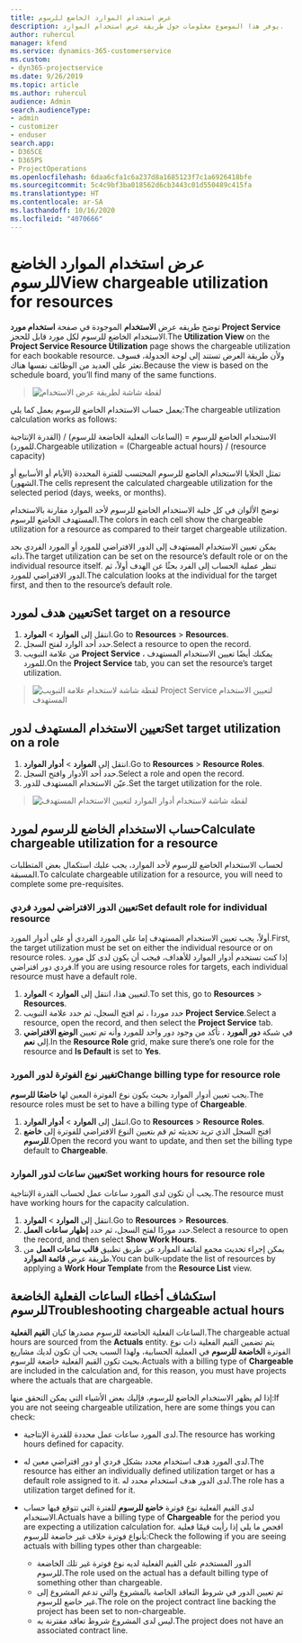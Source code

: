 ```yaml
---
title: عرض استخدام الموارد الخاضع للرسوم
description: يوفر هذا الموضوع معلومات حول طريقة عرض استخدام الموارد.
author: ruhercul
manager: kfend
ms.service: dynamics-365-customerservice
ms.custom:
- dyn365-projectservice
ms.date: 9/26/2019
ms.topic: article
ms.author: ruhercul
audience: Admin
search.audienceType:
- admin
- customizer
- enduser
search.app:
- D365CE
- D365PS
- ProjectOperations
ms.openlocfilehash: 6daa6cfa1c6a237d8a1685123f7c1a6926418bfe
ms.sourcegitcommit: 5c4c9bf3ba018562d6cb3443c01d550489c415fa
ms.translationtype: HT
ms.contentlocale: ar-SA
ms.lasthandoff: 10/16/2020
ms.locfileid: "4070666"
---
```

# <a name="view-chargeable-utilization-for-resources"></a><span data-ttu-id="18433-103">عرض استخدام الموارد الخاضع للرسوم</span><span class="sxs-lookup"><span data-stu-id="18433-103">View chargeable utilization for resources</span></span>
 
<span data-ttu-id="18433-104">توضح طريقه عرض **الاستخدام** الموجودة في صفحة **استخدام مورد Project Service** الاستخدام الخاضع للرسوم لكل مورد قابل للحجز.</span><span class="sxs-lookup"><span data-stu-id="18433-104">The **Utilization View** on the **Project Service Resource Utilization** page shows the chargeable utilization for each bookable resource.</span></span> <span data-ttu-id="18433-105">ولأن طريقة العرض تستند إلى لوحة الجدولة، فسوف تعثر على العديد من الوظائف نفسها هناك.</span><span class="sxs-lookup"><span data-stu-id="18433-105">Because the view is based on the schedule board, you’ll find many of the same functions.</span></span>

> ![لقطة شاشة لطريقة عرض الاستخدام](media/FAQ-utilization-1.png)
 

<span data-ttu-id="18433-107">يعمل حساب الاستخدام الخاضع للرسوم يعمل كما يلي:</span><span class="sxs-lookup"><span data-stu-id="18433-107">The chargeable utilization calculation works as follows:</span></span>

   <span data-ttu-id="18433-108">الاستخدام الخاضع للرسوم = (الساعات الفعلية الخاضعة للرسوم) / (القدرة الإنتاجية للمورد).</span><span class="sxs-lookup"><span data-stu-id="18433-108">Chargeable utilization = (Chargeable actual hours) / (resource capacity)</span></span>

<span data-ttu-id="18433-109">تمثل الخلايا الاستخدام الخاضع للرسوم المحتسب للفترة المحددة (الأيام أو الأسابيع أو الشهور).</span><span class="sxs-lookup"><span data-stu-id="18433-109">The cells represent the calculated chargeable utilization for the selected period (days, weeks, or months).</span></span>

<span data-ttu-id="18433-110">توضح الألوان في كل خلية الاستخدام الخاضع للرسوم لأحد الموارد مقارنة بالاستخدام المستهدف الخاضع للرسوم.</span><span class="sxs-lookup"><span data-stu-id="18433-110">The colors in each cell show the chargeable utilization for a resource as compared to their target chargeable utilization.</span></span> 

<span data-ttu-id="18433-111">يمكن تعيين الاستخدام المستهدف إلى الدور الافتراضي للمورد أو المورد الفردي بحد ذاته.</span><span class="sxs-lookup"><span data-stu-id="18433-111">The target utilization can be set on the resource’s default role or on the individual resource itself.</span></span> <span data-ttu-id="18433-112">تنظر عملية الحساب إلى الفرد بحثًا عن الهدف أولاً، ثم الدور الافتراضي للمورد.</span><span class="sxs-lookup"><span data-stu-id="18433-112">The calculation looks at the individual for the target first, and then to the resource’s default role.</span></span>

## <a name="set-target-on-a-resource"></a><span data-ttu-id="18433-113">تعيين هدف لمورد</span><span class="sxs-lookup"><span data-stu-id="18433-113">Set target on a resource</span></span>

1. <span data-ttu-id="18433-114">انتقل إلى **الموارد** \> **الموارد**.</span><span class="sxs-lookup"><span data-stu-id="18433-114">Go to **Resources** \> **Resources**.</span></span> 
2. <span data-ttu-id="18433-115">حدد أحد الوارد لفتح السجل.</span><span class="sxs-lookup"><span data-stu-id="18433-115">Select a resource to open the record.</span></span> 
3. <span data-ttu-id="18433-116">من علامة التبويب **Project Service** ، يمكنك أيضًا تعيين الاستخدام المستهدف للمورد.</span><span class="sxs-lookup"><span data-stu-id="18433-116">On the **Project Service** tab, you can set the resource’s target utilization.</span></span>

> ![لقطة شاشة لاستخدام علامة التبويب Project Service لتعيين الاستخدام المستهدف](media/FAQ-utilization-2.png)
 
## <a name="set-target-utilization-on-a-role"></a><span data-ttu-id="18433-118">تعيين الاستخدام المستهدف لدور</span><span class="sxs-lookup"><span data-stu-id="18433-118">Set target utilization on a role</span></span>

1. <span data-ttu-id="18433-119">انتقل إلى **الموارد** \> **أدوار الموارد**.</span><span class="sxs-lookup"><span data-stu-id="18433-119">Go to **Resources** \> **Resource Roles**.</span></span> 
2. <span data-ttu-id="18433-120">حدد أحد الأدوار وافتح السجل.</span><span class="sxs-lookup"><span data-stu-id="18433-120">Select a role and open the record.</span></span> 
3. <span data-ttu-id="18433-121">عيّن الاستخدام المستهدف للدور.</span><span class="sxs-lookup"><span data-stu-id="18433-121">Set the target utilization for the role.</span></span>

> ![لقطة شاشة لاستخدام أدوار الموارد لتعيين الاستخدام المستهدف](media/FAQ-utilization-3.png)
 
## <a name="calculate-chargeable-utilization-for-a-resource"></a><span data-ttu-id="18433-123">حساب الاستخدام الخاضع للرسوم لمورد</span><span class="sxs-lookup"><span data-stu-id="18433-123">Calculate chargeable utilization for a resource</span></span>

<span data-ttu-id="18433-124">لحساب الاستخدام الخاضع للرسوم لأحد الموارد، يجب عليك استكمال بعض المتطلبات المسبقة.</span><span class="sxs-lookup"><span data-stu-id="18433-124">To calculate chargeable utilization for a resource, you will need to complete some pre-requisites.</span></span> 

### <a name="set-default-role-for-individual-resource"></a><span data-ttu-id="18433-125">تعيين الدور الافتراضي لمورد فردي</span><span class="sxs-lookup"><span data-stu-id="18433-125">Set default role for individual resource</span></span>

<span data-ttu-id="18433-126">أولاً، يجب تعيين الاستخدام المستهدف إما على المورد الفردي أو على أدوار المورد.</span><span class="sxs-lookup"><span data-stu-id="18433-126">First, the target utilization must be set on either the individual resource or on resource roles.</span></span> <span data-ttu-id="18433-127">إذا كنت تستخدم أدوار الموارد للأهداف، فيجب أن يكون لدى كل مورد فردي دور افتراضي.</span><span class="sxs-lookup"><span data-stu-id="18433-127">If you are using resource roles for targets, each individual resource must have a default role.</span></span> 

1. <span data-ttu-id="18433-128">لتعيين هذا، انتقل إلى **الموارد** \> **الموارد**.</span><span class="sxs-lookup"><span data-stu-id="18433-128">To set this, go to **Resources** \> **Resources**.</span></span> 
2. <span data-ttu-id="18433-129">حدد موردا ، ثم افتح السجل، ثم حدد علامة التبويب **Project Service**.</span><span class="sxs-lookup"><span data-stu-id="18433-129">Select a resource, open the record, and then select the **Project Service** tab.</span></span> 
3. <span data-ttu-id="18433-130">في شبكة **دور المورد** ، تأكد من وجود دور واحد للمورد وأنه تم تعيين **الوضع الافتراضي** إلى **نعم**.</span><span class="sxs-lookup"><span data-stu-id="18433-130">In the **Resource Role** grid, make sure there’s one role for the resource and **Is Default** is set to **Yes**.</span></span>
 
### <a name="change-billing-type-for-resource-role"></a><span data-ttu-id="18433-131">تغيير نوع الفوترة لدور المورد</span><span class="sxs-lookup"><span data-stu-id="18433-131">Change billing type for resource role</span></span>

<span data-ttu-id="18433-132">يجب تعيين أدوار الموارد بحيث يكون نوع الفوترة المعين لها **خاضعًا للرسوم**.</span><span class="sxs-lookup"><span data-stu-id="18433-132">The resource roles must be set to have a billing type of **Chargeable**.</span></span> 

1. <span data-ttu-id="18433-133">انتقل إلى **الموارد** \> **أدوار الموارد**.</span><span class="sxs-lookup"><span data-stu-id="18433-133">Go to **Resources** \> **Resource Roles**.</span></span> 
2. <span data-ttu-id="18433-134">افتح السجل الذي تريد تحديثه ثم قم بتعيين النوع الافتراضي للفوترة إلى **خاضع للرسوم**.</span><span class="sxs-lookup"><span data-stu-id="18433-134">Open the record you want to update, and then set the billing type default to **Chargeable**.</span></span>

### <a name="set-working-hours-for-resource-role"></a><span data-ttu-id="18433-135">تعيين ساعات لدور الموارد</span><span class="sxs-lookup"><span data-stu-id="18433-135">Set working hours for resource role</span></span>
 
<span data-ttu-id="18433-136">يجب أن تكون لدى المورد ساعات عمل لحساب القدرة الإنتاجية.</span><span class="sxs-lookup"><span data-stu-id="18433-136">The resource must have working hours for the capacity calculation.</span></span> 

1. <span data-ttu-id="18433-137">انتقل إلى **الموارد** \> **الموارد**.</span><span class="sxs-lookup"><span data-stu-id="18433-137">Go to **Resources** \> **Resources**.</span></span> 
2. <span data-ttu-id="18433-138">حدد موردًا لفتح السجل، ثم حدد **إظهار ساعات العمل**.</span><span class="sxs-lookup"><span data-stu-id="18433-138">Select a resource to open the record, and then select **Show Work Hours**.</span></span> 
3. <span data-ttu-id="18433-139">يمكن إجراء تحديث مجمع لقائمة الموارد عن طريق تطبيق **قالب ساعات العمل** من طريقة عرض **قائمة الموارد**.</span><span class="sxs-lookup"><span data-stu-id="18433-139">You can bulk-update the list of resources by applying a **Work Hour Template** from the **Resource List** view.</span></span>

## <a name="troubleshooting-chargeable-actual-hours"></a><span data-ttu-id="18433-140">استكشاف أخطاء الساعات الفعلية الخاضعة للرسوم</span><span class="sxs-lookup"><span data-stu-id="18433-140">Troubleshooting chargeable actual hours</span></span>

<span data-ttu-id="18433-141">الساعات الفعلية الخاضعة للرسوم مصدرها كيان **القيم الفعلية**.</span><span class="sxs-lookup"><span data-stu-id="18433-141">The chargeable actual hours are sourced from the **Actuals** entity.</span></span> <span data-ttu-id="18433-142">يتم تضمين القيم الفعلية ذات نوع الفوترة **الخاضعة للرسوم** في العملية الحسابية، ولهذا السبب يجب أن تكون لديك مشاريع بحيث تكون القيم الفعلية خاضعة للرسوم.</span><span class="sxs-lookup"><span data-stu-id="18433-142">Actuals with a billing type of **Chargeable** are included in the calculation and, for this reason, you must have projects where the actuals that are chargeable.</span></span>

<span data-ttu-id="18433-143">إذا لم يظهر الاستخدام الخاضع للرسوم، فإليك بعض الأشياء التي يمكن التحقق منها:</span><span class="sxs-lookup"><span data-stu-id="18433-143">If you are not seeing chargeable utilization, here are some things you can check:</span></span>

- <span data-ttu-id="18433-144">لدى المورد ساعات عمل محددة للقدرة الإنتاجية.</span><span class="sxs-lookup"><span data-stu-id="18433-144">The resource has working hours defined for capacity.</span></span>
- <span data-ttu-id="18433-145">لدى المورد هدف استخدام محدد بشكل فردي أو دور افتراضي معين له.</span><span class="sxs-lookup"><span data-stu-id="18433-145">The resource has either an individually defined utilization target or has a default role assigned to it.</span></span> <span data-ttu-id="18433-146">لدى الدور هدف استخدام محدد له.</span><span class="sxs-lookup"><span data-stu-id="18433-146">The role has a utilization target defined for it.</span></span>
- <span data-ttu-id="18433-147">لدى القيم الفعلية نوع فوترة **خاضع للرسوم** للفترة التي تتوقع فيها حساب الاستخدام.</span><span class="sxs-lookup"><span data-stu-id="18433-147">Actuals have a billing type of **Chargeable** for the period you are expecting a utilization calculation for.</span></span> <span data-ttu-id="18433-148">افحص ما يلي إذا رأيت قيمًا فعلية بأنواع فوترة خلاف غير خاضعة للرسوم:</span><span class="sxs-lookup"><span data-stu-id="18433-148">Check the following if you are seeing actuals with billing types other than chargeable:</span></span>

  - <span data-ttu-id="18433-149">الدور المستخدم على القيم الفعلية لديه نوع فوترة غير تلك الخاضعة للرسوم.</span><span class="sxs-lookup"><span data-stu-id="18433-149">The role used on the actual has a default billing type of something other than chargeable.</span></span>
  - <span data-ttu-id="18433-150">تم تعيين الدور في شروط التعاقد الخاصة بالمشروع والتي تدعم المشروع إلى غير خاضع للرسوم.</span><span class="sxs-lookup"><span data-stu-id="18433-150">The role on the project contract line backing the project has been set to non-chargeable.</span></span>
  - <span data-ttu-id="18433-151">‏‏ليس لدى المشروع شروط تعاقد مقترنة به.</span><span class="sxs-lookup"><span data-stu-id="18433-151">The project does not have an associated contract line.</span></span>


